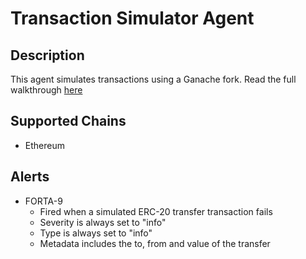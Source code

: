 # Transaction Simulator Agent

## Description

This agent simulates transactions using a Ganache fork. Read the full walkthrough [here](https://docs.forta.network/en/latest/tx-simulation/)

## Supported Chains

- Ethereum

## Alerts

- FORTA-9
  - Fired when a simulated ERC-20 transfer transaction fails
  - Severity is always set to "info"
  - Type is always set to "info"
  - Metadata includes the to, from and value of the transfer
